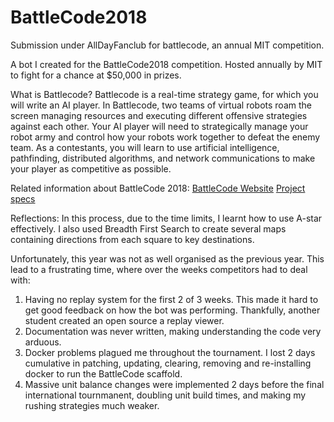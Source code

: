 # BattleCode2018
Submission under AllDayFanclub for battlecode, an annual MIT competition.

A bot I created for the BattleCode2018 competition. Hosted annually by MIT to fight for a chance at $50,000 in prizes.

What is Battlecode?
Battlecode is a real-time strategy game, for which you will write an AI player. In Battlecode, two teams of virtual robots roam the screen managing resources and executing different offensive strategies against each other. Your AI player will need to strategically manage your robot army and control how your robots work together to defeat the enemy team. As a contestants, you will learn to use artificial intelligence, pathfinding, distributed algorithms, and network communications to make your player as competitive as possible.

Related information about BattleCode 2018:
[BattleCode Website](https://www.battlecode.org/#/)
[Project specs](https://s3.amazonaws.com/battlecode-2018/specs/battlecode-specs-2018.html)

Reflections:
In this process, due to the time limits, I learnt how to use A-star effectively. I also used Breadth First Search to create several maps containing directions from each square to key destinations.

Unfortunately, this year was not as well organised as the previous year. This lead to a frustrating time, where over the weeks competitors had to deal with:
1.  Having no replay system for the first 2 of 3 weeks. This made it hard to get good feedback on how the bot was performing. Thankfully, another student created an open source a replay viewer.
2.  Documentation was never written, making understanding the code very arduous.
3.  Docker problems plagued me throughout the tournament. I lost 2 days cumulative in patching, updating, clearing, removing and re-installing docker to run the BattleCode scaffold.
4.  Massive unit balance changes were implemented 2 days before the final international tournmanent, doubling unit build times, and making my rushing strategies much weaker. 
